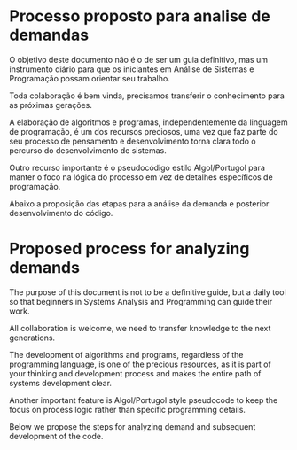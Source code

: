 # Processo proposto para analise de demandas

O objetivo deste documento não é o de ser um guia definitivo, mas um instrumento diário para que os iniciantes em Análise de Sistemas e Programação possam orientar seu trabalho.

Toda colaboração é bem vinda, precisamos transferir o conhecimento para as próximas gerações.

A elaboração de algoritmos e programas, independentemente da linguagem de programação, é um dos recursos preciosos, uma vez que faz parte do seu processo de pensamento e desenvolvimento torna clara todo o percurso do desenvolvimento de sistemas.

Outro recurso importante é o pseudocódigo estilo Algol/Portugol para manter o foco na lógica do processo em vez de detalhes específicos de programação.

Abaixo a proposição das etapas para a análise da demanda e posterior desenvolvimento do código.


# Proposed process for analyzing demands

The purpose of this document is not to be a definitive guide, but a daily tool so that beginners in Systems Analysis and Programming can guide their work.

All collaboration is welcome, we need to transfer knowledge to the next generations.

The development of algorithms and programs, regardless of the programming language, is one of the precious resources, as it is part of your thinking and development process and makes the entire path of systems development clear.

Another important feature is Algol/Portugol style pseudocode to keep the focus on process logic rather than specific programming details.

Below we propose the steps for analyzing demand and subsequent development of the code.
